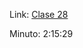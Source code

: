 Link: [Clase 28](https://d1lb3lf90ja1l2.cloudfront.net/81889724473/81889724473-meeting-281408df-a9da-45b8-9667-76cd3b28f4c1.mp4)

Minuto: 2:15:29